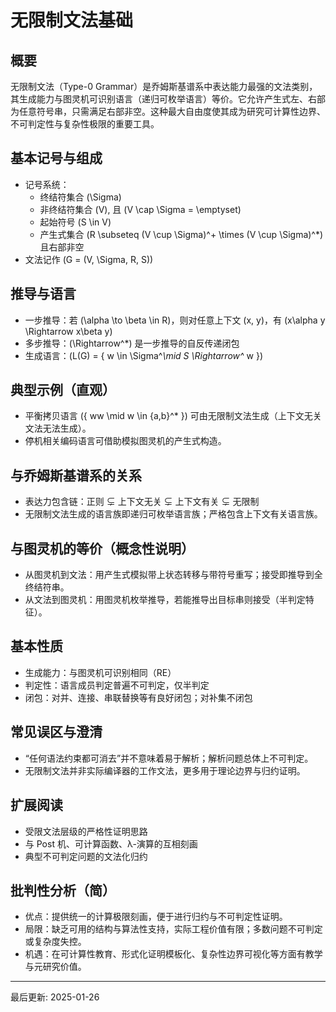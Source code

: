 # 无限制文法基础

## 概要

无限制文法（Type-0 Grammar）是乔姆斯基谱系中表达能力最强的文法类别，其生成能力与图灵机可识别语言（递归可枚举语言）等价。它允许产生式左、右部为任意符号串，只需满足右部非空。这种最大自由度使其成为研究可计算性边界、不可判定性与复杂性极限的重要工具。

## 基本记号与组成

- 记号系统：
  - 终结符集合 \(\Sigma\)
  - 非终结符集合 \(V\), 且 \(V \cap \Sigma = \emptyset\)
  - 起始符号 \(S \in V\)
  - 产生式集合 \(R \subseteq (V \cup \Sigma)^+ \times (V \cup \Sigma)^*\) 且右部非空
- 文法记作 \(G = (V, \Sigma, R, S)\)

## 推导与语言

- 一步推导：若 \(\alpha \to \beta \in R\)，则对任意上下文 \(x, y\)，有 \(x\alpha y \Rightarrow x\beta y\)
- 多步推导：\(\Rightarrow^*\) 是一步推导的自反传递闭包
- 生成语言：\(L(G) = \{ w \in \Sigma^*\mid S \Rightarrow^* w \}\)

## 典型示例（直观）

- 平衡拷贝语言 \(\{ ww \mid w \in \{a,b\}^* \}\) 可由无限制文法生成（上下文无关文法无法生成）。
- 停机相关编码语言可借助模拟图灵机的产生式构造。

## 与乔姆斯基谱系的关系

- 表达力包含链：正则 ⊊ 上下文无关 ⊊ 上下文有关 ⊊ 无限制
- 无限制文法生成的语言族即递归可枚举语言族；严格包含上下文有关语言族。

## 与图灵机的等价（概念性说明）

- 从图灵机到文法：用产生式模拟带上状态转移与带符号重写；接受即推导到全终结符串。
- 从文法到图灵机：用图灵机枚举推导，若能推导出目标串则接受（半判定特征）。

## 基本性质

- 生成能力：与图灵机可识别相同（RE）
- 判定性：语言成员判定普遍不可判定，仅半判定
- 闭包：对并、连接、串联替换等有良好闭包；对补集不闭包

## 常见误区与澄清

- “任何语法约束都可消去”并不意味着易于解析；解析问题总体上不可判定。
- 无限制文法并非实际编译器的工作文法，更多用于理论边界与归约证明。

## 扩展阅读

- 受限文法层级的严格性证明思路
- 与 Post 机、可计算函数、λ-演算的互相刻画
- 典型不可判定问题的文法化归约

## 批判性分析（简）

- 优点：提供统一的计算极限刻画，便于进行归约与不可判定性证明。
- 局限：缺乏可用的结构与算法性支持，实际工程价值有限；多数问题不可判定或复杂度失控。
- 机遇：在可计算性教育、形式化证明模板化、复杂性边界可视化等方面有教学与元研究价值。

---
最后更新: 2025-01-26
